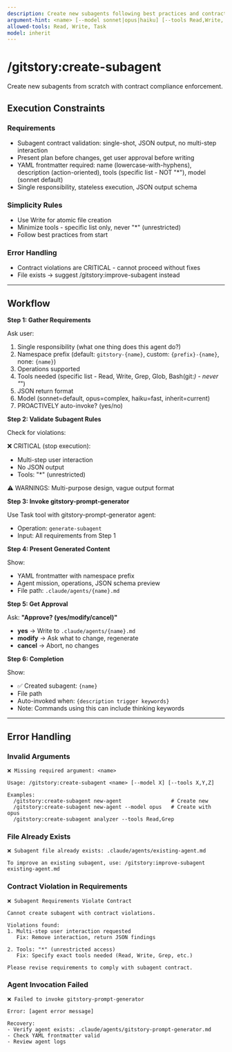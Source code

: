 ```yaml
---
description: Create new subagents following best practices and contract compliance
argument-hint: <name> [--model sonnet|opus|haiku] [--tools Read,Write,...]
allowed-tools: Read, Write, Task
model: inherit
---
```


# /gitstory:create-subagent

Create new subagents from scratch with contract compliance enforcement.

## Execution Constraints

### Requirements
- Subagent contract validation: single-shot, JSON output, no multi-step interaction
- Present plan before changes, get user approval before writing
- YAML frontmatter required: name (lowercase-with-hyphens), description (action-oriented), tools (specific list - NOT "*"), model (sonnet default)
- Single responsibility, stateless execution, JSON output schema

### Simplicity Rules
- Use Write for atomic file creation
- Minimize tools - specific list only, never "*" (unrestricted)
- Follow best practices from start

### Error Handling
- Contract violations are CRITICAL - cannot proceed without fixes
- File exists → suggest /gitstory:improve-subagent instead

---

## Workflow

**Step 1: Gather Requirements**

Ask user:

1. Single responsibility (what one thing does this agent do?)
2. Namespace prefix (default: `gitstory-{name}`, custom: `{prefix}-{name}`, none: `{name}`)
3. Operations supported
4. Tools needed (specific list - Read, Write, Grep, Glob, Bash(git:*) - never "*")
5. JSON return format
6. Model (sonnet=default, opus=complex, haiku=fast, inherit=current)
7. PROACTIVELY auto-invoke? (yes/no)

**Step 2: Validate Subagent Rules**

Check for violations:

❌ CRITICAL (stop execution):
- Multi-step user interaction
- No JSON output
- Tools: "*" (unrestricted)

⚠️ WARNINGS: Multi-purpose design, vague output format

**Step 3: Invoke gitstory-prompt-generator**

Use Task tool with gitstory-prompt-generator agent:

- Operation: `generate-subagent`
- Input: All requirements from Step 1

**Step 4: Present Generated Content**

Show:
- YAML frontmatter with namespace prefix
- Agent mission, operations, JSON schema preview
- File path: `.claude/agents/{name}.md`

**Step 5: Get Approval**

Ask: **"Approve? (yes/modify/cancel)"**

- **yes** → Write to `.claude/agents/{name}.md`
- **modify** → Ask what to change, regenerate
- **cancel** → Abort, no changes

**Step 6: Completion**

Show:
- ✅ Created subagent: `{name}`
- File path
- Auto-invoked when: `{description trigger keywords}`
- Note: Commands using this can include thinking keywords

---

## Error Handling

### Invalid Arguments

```
❌ Missing required argument: <name>

Usage: /gitstory:create-subagent <name> [--model X] [--tools X,Y,Z]

Examples:
  /gitstory:create-subagent new-agent                # Create new
  /gitstory:create-subagent new-agent --model opus   # Create with opus
  /gitstory:create-subagent analyzer --tools Read,Grep
```

### File Already Exists

```
❌ Subagent file already exists: .claude/agents/existing-agent.md

To improve an existing subagent, use: /gitstory:improve-subagent existing-agent.md
```

### Contract Violation in Requirements

```
❌ Subagent Requirements Violate Contract

Cannot create subagent with contract violations.

Violations found:
1. Multi-step user interaction requested
   Fix: Remove interaction, return JSON findings

2. Tools: "*" (unrestricted access)
   Fix: Specify exact tools needed (Read, Write, Grep, etc.)

Please revise requirements to comply with subagent contract.
```

### Agent Invocation Failed

```
❌ Failed to invoke gitstory-prompt-generator

Error: [agent error message]

Recovery:
- Verify agent exists: .claude/agents/gitstory-prompt-generator.md
- Check YAML frontmatter valid
- Review agent logs
```
